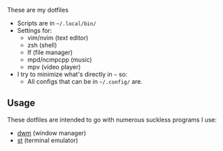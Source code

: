 
These are my dotfiles

- Scripts are in `~/.local/bin/`
- Settings for:
	- vim/nvim (text editor)
	- zsh (shell)
	- lf (file manager)
	- mpd/ncmpcpp (music)
	- mpv (video player)
- I try to minimize what's directly in `~` so:
	- All configs that can be in `~/.config/` are.
	
## Usage

These dotfiles are intended to go with numerous suckless programs I use:

- [dwm](https://github.com/lukesmithxyz/dwm) (window manager)
- [st](https://github.com/lukesmithxyz/st) (terminal emulator)
